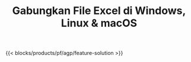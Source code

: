 ﻿---
title: Gabungkan File Excel di Windows, Linux & macOS 
weight: 7730
url: /id/merger
description: Aplikasi dan API Gratis untuk menggabungkan file Excel XLS, XLSX, CSV, TSV, ODS, SXC, dan FODS
---
{{< blocks/products/pf/agp/feature-solution >}} 

